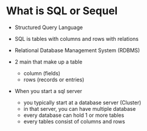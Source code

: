 # What is SQL or Sequel

- Structured Query Language
- SQL is tables with columns and rows with relations
- Relational Database Management System (RDBMS)
- 2 main that make up a table

  - column (fields)
  - rows (records or entries)

- When you start a sql server
  - you typically start at a database server (Cluster)
  - in that server, you can have multiple database
  - every database can hold 1 or more tables
  - every tables consist of columns and rows
